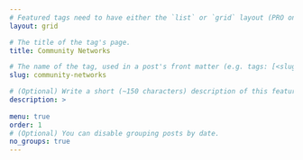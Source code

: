 ```yaml
---
# Featured tags need to have either the `list` or `grid` layout (PRO only).
layout: grid

# The title of the tag's page.
title: Community Networks

# The name of the tag, used in a post's front matter (e.g. tags: [<slug>]).
slug: community-networks

# (Optional) Write a short (~150 characters) description of this featured tag.
description: >
 
menu: true
order: 1
# (Optional) You can disable grouping posts by date.
no_groups: true
---
```


